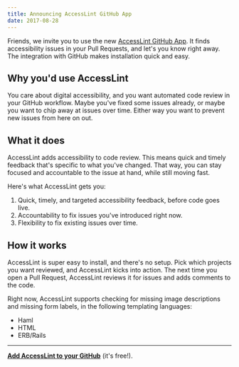 ```yaml
---
title: Announcing AccessLint GitHub App
date: 2017-08-28
---
```


Friends, we invite you to use the new [AccessLint GitHub App][github-app]. It
finds accessibility issues in your Pull Requests, and let's you know right away.
The integration with GitHub makes installation quick and easy.

## Why you'd use AccessLint

You care about digital accessibility, and you want automated code review in your
GitHub workflow. Maybe you've fixed some issues already, or maybe you want to
chip away at issues over time. Either way you want to prevent new issues from
here on out.

## What it does

AccessLint adds accessibility to code review. This means quick and timely
feedback that's specific to what you've changed. That way, you can stay focused
and accountable to the issue at hand, while still moving fast.

Here's what AccessLint gets you:

1. Quick, timely, and targeted accessibility feedback, before code goes live.
2. Accountability to fix issues you've introduced right now.
3. Flexibility to fix existing issues over time.

## How it works

AccessLint is super easy to install, and there's no setup. Pick which projects
you want reviewed, and AccessLint kicks into action. The next time you open a
Pull Request, AccessLint reviews it for issues and adds comments to the code.

Right now, AccessLint supports checking for missing image descriptions and
missing form labels, in the following templating languages:

- Haml
- HTML
- ERB/Rails

---

[**Add AccessLint to your GitHub**][github-app] (it's free!).

[github-app]: https://github.com/apps/accesslint

